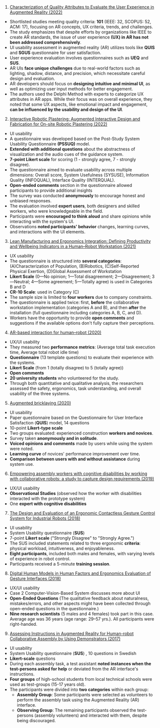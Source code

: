 1. [Characterization of Quality Attributes to Evaluate the User Experience in Augmented Reality (2022)](https://ieeexplore.ieee.org/document/9928275)
* Shortlisted studies meeting quality criteria: **101** (IEEE: 32, SCOPUS: 52, ACM: 17), focusing on AR concepts, UX criteria, trends, and challenges.
* The study emphasizes that despite efforts by organizations like IEEE to create AR standards, the issue of user experience **(UX) in AR has not been addressed comprehensively**.
* UI usability assessment in augmented reality (AR) utilizes tools like **QUIS** and **SGUS** questionnaire for user satisfaction. 
* User experience evaluation involves questionnaires such as **UEQ** and **SUS**.
* AR UIs **face unique challenges** due to real-world factors such as lighting, shadow, distance, and precision, which necessitate careful design and evaluation.
* AR developers should focus on **designing intuitive and minimal UI**, as well as optimizing user input methods for better engagement. 
* The authors used the Delphi Method with experts to categorize UX attributes in AR apps. While their focus was on overall experience, they noted that some UX aspects, like emotional impact and engagement, **can be influenced by the usability and design of the UI**.

2. [Interactive Robotic Plastering: Augmented Interactive Design and Fabrication for On-site Robotic Plastering (2022)](https://dl.acm.org/doi/10.1145/3491102.3501842)
* UI usability
* A questionnaire was developed based on the Post-Study System Usability Questionnaire **(PSSUQ)** model.
* **Extended with additional questions** about the abstractness of visualization and the audio cues of the guidance system. 
* **7-point Likert scale** for scoring (1 - strongly agree, 7 - strongly disagree).
* The questionnaire aimed to evaluate usability across multiple dimensions: Overall score, System Usefulness (SYSUSE), Information Quality (INFOQUAL), Interface Quality (INTERQUAL).
* **Open-ended comments** section in the questionnaire allowed participants to provide additional insights
* The survey was conducted **anonymously** to encourage honest and unbiased responses.
* The evaluation involved **expert users**, both designers and skilled workers, who were knowledgeable in the field.
* Participants were **encouraged to think aloud** and share opinions while interacting with the system's UI.
* Observations **noted participants' behavior** changes, learning curves, and interactions with the UI elements.

3. [Lean Manufacturing and Ergonomics Integration: Defining Productivity and Wellbeing Indicators in a Human–Robot Workstation (2021)](https://www.researchgate.net/publication/349260427_Lean_Manufacturing_and_Ergonomics_Integration_Defining_Productivity_and_Wellbeing_Indicators_in_a_Human-Robot_Workstation)
* UX usability
* The questionnaire is structured into **several categories**: (A)Characterization of Population, (B)Robotics, (C)Self-Reported Physical Exertion, (D)Global Assessment of Workstation
* **Likert Scale** (0—No opinion; 1—Total disagreement; 2—Disagreement; 3—Neutral; 4—Some agreement; 5—Totally agree) is used in Categories B and D
* **CR-10 Scale**: used in Category (C) 
* The sample size is limited to **four workers** due to company constraints.
* The questionnaire is applied twice: first, **before** the collaborative workstation implementation (categories A and B), and then **after** the installation (full questionnaire including categories A, B, C, and D).
* Workers have the opportunity to provide **open comments** and suggestions if the available options don't fully capture their perceptions.

4. [AR-based interaction for human–robot (2020)](https://www.sciencedirect.com/science/article/pii/S0736584519307355)
* UX/UI usability
* They measured two **performance metrics**: (Average total task execution time, Average total robot idle time)
* **Questionnaire** (13 template questions) to evaluate their experience with the systems. 
* **Likert Scale** (from 1 (totally disagree) to 5 (totally agree))
* **Open comments**
* **20 university students** who volunteered for the study.
* Through both quantitative and qualitative analysis, the researchers assessed the safety, ergonomics, task understanding, and overall usability of the three systems.

5. [Augmented bricklaying (2020)](https://link.springer.com/article/10.1007/s41693-020-00035-8)
* UI usability
* Paper questionnaire based on the Questionnaire for User Interface Satisfaction (**QUIS**) model, 14 questions
* 10-point **Likert-type scale**
* Two groups evaluated: experienced construction **workers and novices**.
* Survey taken **anonymously and in solitude**.
* **Voiced opinions and comments** made by users while using the system were noted.
* **Learning curve** of novices' performance improvement over time.
* **Comparison between users with and without assistance** during system use.

6. [Empowering assembly workers with cognitive disabilities by working with collaborative robots: a study to capture design requirements (2019)](https://www.sciencedirect.com/science/article/pii/S2212827119305074)
* UX/UI usability
* **Observational Studies** (observed how the worker with disabilities interacted with the prototype system)
* One **expert with cognitive disabilities**

7. [The Design and Evaluation of an Ergonomic Contactless Gesture Control System for Industrial Robots (2018)](https://www.researchgate.net/publication/325151765_The_Design_and_Evaluation_of_an_Ergonomic_Contactless_Gesture_Control_System_for_Industrial_Robots)
* UI usability
* System Usability questionnaire (**SUS**)
* 7-point **Likert scale** ("Strongly Disagree" to "Strongly Agree.")
* The SUS included statements related to three ergonomic **criteria**: physical workload, intuitiveness, and enjoyableness. 
* **Eight participants**, included both males and females, with varying levels of experience in robot control.
* Participants received a 5-minute **training session**.

8. [Digital Human Models in Human Factors and Ergonomics Evaluation of Gesture Interfaces (2018)](https://dl.acm.org/doi/10.1145/3229088)
* UX/UI usability
* Case 2 Computer-Vision-Based System discusses more about UI
* **Open-Ended Questions** (The qualitative feedback about naturalness, mistakes/errors, and other aspects might have been collected through open-ended questions in the questionnaire.)
* **Nine research scientists** (5 males and 4 females) took part in this case. Average age was 36 years (age range: 29–57 yrs.). All participants were right-handed.

9. [Assessing Instructions in Augmented Reality for Human-robot Collaborative Assembly by Using Demonstrators (2017)](https://www.sciencedirect.com/science/article/pii/S221282711730135X)
* UI usability
* System Usability questionnaire (**SUS**) , 10 questions in Swedish
* **Likert-scale** questions
* During each assembly task, a test assistant **noted instances when the test-persons asked for help** or deviated from the AR interface's instructions.
* **Four groups** of high-school students from local technical schools were used as test-groups (15-17 years old).
* The participants were divided into **two categories** within each group: 
  * **Assembly Group**: Some participants were selected as volunteers to perform the assembly task using the Augmented Reality (AR) interface.
  * **Observing Group**: The remaining participants observed the test-persons (assembly volunteers) and interacted with them, despite being discouraged.

